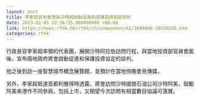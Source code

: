 ```yaml
---
layout: post
title: 李家超宣布香港與沙特將啟動促進和保護投資協定談判
date: 2023-02-05 22:36:55.000000000 +08:00
link: https://news.rthk.hk/rthk/ch/component/k2/1686606-20230205.htm
categories: rthk
---
```


行政長官李家超率領的代表團，展開沙特阿拉伯訪問行程，與當地投資部官員會面後，宣布兩地政府將會啟動促進和保護投資協定的談判。

他之後到訪一座智慧城市概念展覽館，並預計在當地傍晚會見傳媒。

另外，李家超抵達首都利雅得時透露，將會訪問沙特國營石油公司沙特阿美，鼓勵阿美來港作不同參與，包括上市，又期望今次訪問有相當數目協議可落實。
